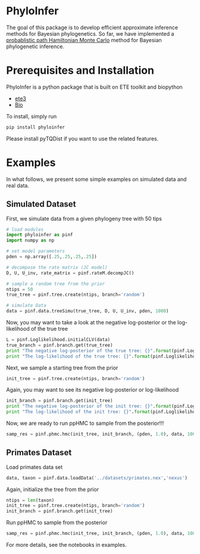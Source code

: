 # PhyloInfer

The goal of this package is to develop efficient approximate inference methods for Bayesian phylogenetics. So far, 
we have implemented a [probablistic path Hamiltonian Monte Carlo](https://arxiv.org/abs/1702.07814) method for Bayesian phylogenetic inference.


# Prerequisites and Installation

PhyloInfer is a python package that is built on ETE toolkit and biopython

* [ete3](http://etetoolkit.org)
* [Bio](http://biopython.org)

To install, simply run
```sh
pip install phyloinfer
```
Please install pyTQDist if you want to use the related features.

# Examples

In what follows, we present some simple examples on simulated data and real data. 

## Simulated Dataset

First, we simulate data from a given phylogeny tree with 50 tips

```python
# load modules
import phyloinfer as pinf
import numpy as np

# set model parameters
pden = np.array([.25,.25,.25,.25])

# decompose the rate matrix (JC model)
D, U, U_inv, rate_matrix = pinf.rateM.decompJC()

# sample a random tree from the prior
ntips = 50
true_tree = pinf.tree.create(ntips, branch='random')

# simulate Data
data = pinf.data.treeSimu(true_tree, D, U, U_inv, pden, 1000)
```

Now, you may want to take a look at the negative log-posterior or the log-likelihood of the true tree

```python
L = pinf.Loglikelihood.initialCLV(data)
true_branch = pinf.branch.get(true_tree)
print "The negative log-posterior of the true tree: {}".format(pinf.Logposterior.Logpost(true_tree, true_branch, D, U, U_inv, pden, L))
print "The log-likelihood of the true tree: {}".format(pinf.Loglikelihood.phyloLoglikelihood(true_tree, true_branch, D, U, U_inv, pden, L))
```

Next, we sample a starting tree from the prior

```python
init_tree = pinf.tree.create(ntips, branch='random')
```

Again, you may want to see its negative log-posterior or log-likelihood

```python
init_branch = pinf.branch.get(init_tree)
print "The negative log-posterior of the init tree: {}".format(pinf.Logposterior.Logpost(init_tree, init_branch, D, U, U_inv, pden, L))
print "The log-likelihood of the init tree: {}".format(pinf.Loglikelihood.phyloLoglikelihood(init_tree, init_branch, D, U, U_inv, pden, L))
```

Now, we are ready to run ppHMC to sample from the posterior!!!

```python
samp_res = pinf.phmc.hmc(init_tree, init_branch, (pden, 1.0), data, 100, 0.001, 100, subModel='JC', surrogate=True,  burnin_frac=0.2, adap_stepsz_rate = 0.4, delta=0.002, monitor_event=True, printfreq=50)
```

## Primates Dataset

Load primates data set

```python
data, taxon = pinf.data.loadData('../datasets/primates.nex','nexus')
```

Again, initialize the tree from the prior

```python
ntips = len(taxon)
init_tree = pinf.tree.create(ntips, branch='random')
init_branch = pinf.branch.get(init_tree)
```

Run ppHMC to sample from the posterior

```python
samp_res = pinf.phmc.hmc(init_tree, init_branch, (pden, 1.0), data, 100, 0.004, 100, subModel='JC', surrogate=True, burnin_frac=0.5, delta=0.008, adap_stepsz_rate=0.8, printfreq=20)
```

For more details, see the notebooks in examples.
